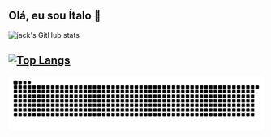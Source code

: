 ## Olá, eu sou Ítalo 👋

![jack's GitHub stats](https://github-readme-stats.vercel.app/api?username=jack970&show_icons=true&layout=compact&bg_color=30,e96443,904e95&title_color=fff&text_color=fff)
###
[![Top Langs](https://github-readme-stats.vercel.app/api/top-langs/?username=jack970&layout=compact&bg_color=30,e96443,904e95&title_color=fff&text_color=fff)](https://github.com/anuraghazra/github-readme-stats)
---
![snake gif](https://github.com/jack970/jack970/blob/output/github-contribution-grid-snake.svg)
